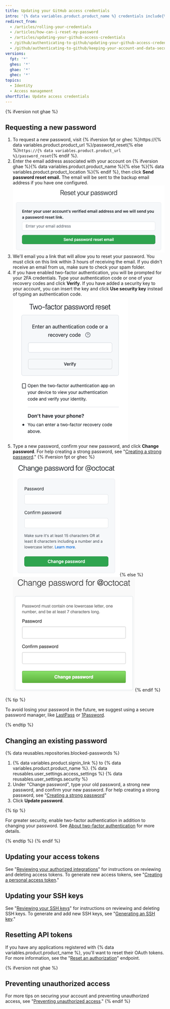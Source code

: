 ```yaml
---
title: Updating your GitHub access credentials
intro: '{% data variables.product.product_name %} credentials include{% ifversion not ghae %} not only your password, but also{% endif %} the access tokens, SSH keys, and application API tokens you use to communicate with {% data variables.product.product_name %}. Should you have the need, you can reset all of these access credentials yourself.'
redirect_from:
  - /articles/rolling-your-credentials
  - /articles/how-can-i-reset-my-password
  - /articles/updating-your-github-access-credentials
  - /github/authenticating-to-github/updating-your-github-access-credentials
  - /github/authenticating-to-github/keeping-your-account-and-data-secure/updating-your-github-access-credentials
versions:
  fpt: '*'
  ghes: '*'
  ghae: '*'
  ghec: '*'
topics:
  - Identity
  - Access management
shortTitle: Update access credentials
---
```

{% ifversion not ghae %}
## Requesting a new password

1. To request a new password, visit {% ifversion fpt or ghec %}https://{% data variables.product.product_url %}/password_reset{% else %}`https://{% data variables.product.product_url %}/password_reset`{% endif %}.
2. Enter the email address associated with your account on {% ifversion ghae %}{% data variables.product.product_name %}{% else %}{% data variables.product.product_location %}{% endif %}, then click **Send password reset email.** The email will be sent to the backup email address if you have one configured.
  ![Password reset email request dialog](/assets/images/help/settings/password-recovery-email-request.png)
3. We'll email you a link that will allow you to reset your password. You must click on this link within 3 hours of receiving the email. If you didn't receive an email from us, make sure to check your spam folder.
4. If you have enabled two-factor authentication, you will be prompted for your 2FA credentials. Type your authentication code or one of your recovery codes and click **Verify**. If you have added a security key to your account, you can insert the key and click **Use security key** instead of typing an authentication code.
  ![Two-factor authentication prompt](/assets/images/help/2fa/2fa-password-reset.png)
5. Type a new password, confirm your new password, and click **Change password**. For help creating a strong password, see "[Creating a strong password](/articles/creating-a-strong-password)."
  {% ifversion fpt or ghec %}![Password recovery box](/assets/images/help/settings/password-recovery-page.png){% else %}
  ![Password recovery box](/assets/images/enterprise/settings/password-recovery-page.png){% endif %}

{% tip %}

To avoid losing your password in the future, we suggest using a secure password manager, like [LastPass](https://lastpass.com/) or [1Password](https://1password.com/).

{% endtip %}

## Changing an existing password

{% data reusables.repositories.blocked-passwords %}

1. {% data variables.product.signin_link %} to {% data variables.product.product_name %}.
{% data reusables.user_settings.access_settings %}
{% data reusables.user_settings.security %}
4. Under "Change password", type your old password, a strong new password, and confirm your new password. For help creating a strong password, see "[Creating a strong password](/articles/creating-a-strong-password)"
5. Click **Update password**.

{% tip %}

For greater security, enable two-factor authentication in addition to changing your password. See [About two-factor authentication](/articles/about-two-factor-authentication) for more details.

{% endtip %}
{% endif %}
## Updating your access tokens

See "[Reviewing your authorized integrations](/articles/reviewing-your-authorized-integrations)" for instructions on reviewing and deleting access tokens. To generate new access tokens, see "[Creating a personal access token](/github/authenticating-to-github/creating-a-personal-access-token)."

## Updating your SSH keys

See "[Reviewing your SSH keys](/articles/reviewing-your-ssh-keys)" for instructions on reviewing and deleting SSH keys. To generate and add new SSH keys, see "[Generating an SSH key](/articles/generating-an-ssh-key)."

## Resetting API tokens

If you have any applications registered with {% data variables.product.product_name %}, you'll want to reset their OAuth tokens. For more information, see the "[Reset an authorization](/rest/reference/apps#reset-an-authorization)" endpoint.

{% ifversion not ghae %}
## Preventing unauthorized access

For more tips on securing your account and preventing unauthorized access, see "[Preventing unauthorized access](/articles/preventing-unauthorized-access)."
{% endif %}
